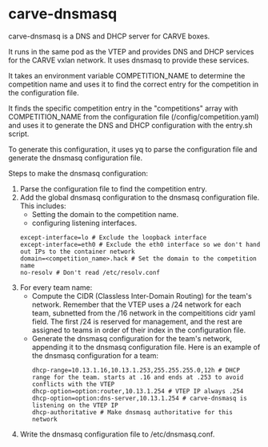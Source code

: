 # carve-dnsmasq

carve-dnsmasq is a DNS and DHCP server for CARVE boxes.

It runs in the same pod as the VTEP and provides DNS and DHCP services for the CARVE vxlan network. It uses dnsmasq to provide these services.

It takes an environment variable COMPETITION_NAME to determine the competition name and uses it to find the correct entry for the competition in the configuration file.

It finds the specific competition entry in the "competitions" array with COMPETITION_NAME from the configuration file (/config/competition.yaml) and uses it to generate the DNS and DHCP configuration with the entry.sh script.

To generate this configuration, it uses yq to parse the configuration file and generate the dnsmasq configuration file.

Steps to make the dnsmasq configuration:

1. Parse the configuration file to find the competition entry.
2. Add the global dnsmasq configuration to the dnsmasq configuration file. This includes:
   - Setting the domain to the competition name.
   - configuring listening interfaces.
    ```
    except-interface=lo # Exclude the loopback interface
    except-interface=eth0 # Exclude the eth0 interface so we don't hand out IPs to the container network
    domain=<competition_name>.hack # Set the domain to the competition name
    no-resolv # Don't read /etc/resolv.conf
    ```
3. For every team name:
    - Compute the CIDR (Classless Inter-Domain Routing) for the team's network. Remember that the VTEP uses a /24 network for each team, subnetted from the /16 network in the compeititions cidr yaml field. The first /24 is reserved for management, and the rest are assigned to teams in order of their index in the configuration file.
    - Generate the dnsmasq configuration for the team's network, appending it to the dnsmasq configuration file.
      Here is an example of the dnsmasq configuration for a team:
      ```
      dhcp-range=10.13.1.16,10.13.1.253,255.255.255.0,12h # DHCP range for the team. starts at .16 and ends at .253 to avoid conflicts with the VTEP
      dhcp-option=option:router,10.13.1.254 # VTEP IP always .254
      dhcp-option=option:dns-server,10.13.1.254 # carve-dnsmasq is listening on the VTEP IP
      dhcp-authoritative # Make dnsmasq authoritative for this network
      ```
4. Write the dnsmasq configuration file to /etc/dnsmasq.conf.
